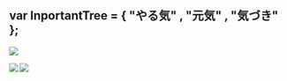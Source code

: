 ## var InportantTree = { "やる気" , "元気" , "気づき" };
![](https://github-profile-summary-cards.vercel.app/api/cards/profile-details?username=syalpon&theme=monokai)

<a href="https://github.com/syalpon/github-readme-stats">
  <img align="left" src="https://github-readme-stats.vercel.app/api?username=syalpon&count_private=true&show_icons=true&theme=dark" />
</a>
<a href="https://github.com/syalpon/github-readme-stats">
  <img align="left" src="https://github-readme-stats.vercel.app/api/top-langs/?username=syalpon&theme=dark" />
</a>

<!--
**syalpon/syalpon** is a ✨ _special_ ✨ repository because its `README.md` (this file) appears on your GitHub profile.

Here are some ideas to get you started:

- 🔭 I’m currently working on ...
- 🌱 I’m currently learning ...
- 👯 I’m looking to collaborate on ...
- 🤔 I’m looking for help with ...
- 💬 Ask me about ...
- 📫 How to reach me: ...
- 😄 Pronouns: ...
- ⚡ Fun fact: ...
-->

